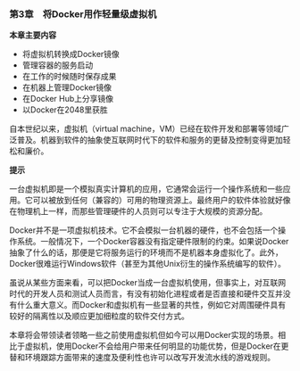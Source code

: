 ### 第3章　将Docker用作轻量级虚拟机

**本章主要内容**

+ 将虚拟机转换成Docker镜像
+ 管理容器的服务启动
+ 在工作的时候随时保存成果
+ 在机器上管理Docker镜像
+ 在Docker Hub上分享镜像
+ 以Docker在2048里获胜

自本世纪以来，虚拟机（virtual machine，VM）已经在软件开发和部署等领域广泛普及。机器到软件的抽象使互联网时代下的软件和服务的更替及控制变得更加轻松和廉价。



**提示**

一台虚拟机即是一个模拟真实计算机的应用，它通常会运行一个操作系统和一些应用。它可以被放到任何（兼容的）可用的物理资源上。最终用户的软件体验就好像在物理机上一样，而那些管理硬件的人员则可以专注于大规模的资源分配。



Docker并不是一项虚拟机技术。它不会模拟一台机器的硬件，也不会包括一个操作系统。一般情况下，一个Docker容器没有指定硬件限制的约束。如果说Docker抽象了什么的话，那便是它将服务运行的环境而不是机器本身虚拟化了。此外，Docker很难运行Windows软件（甚至为其他Unix衍生的操作系统编写的软件）。

虽说从某些方面来看，可以把Docker当成一台虚拟机使用，但事实上，对互联网时代的开发人员和测试人员而言，有没有初始化进程或者是否直接和硬件交互并没有什么重大意义。而Docker和虚拟机有一些显著的共性，例如它对周围硬件具有较好的隔离性以及顺应更加细粒度的软件交付方式。

本章将会带领读者领略一些之前使用虚拟机但如今可以用Docker实现的场景。相比于虚拟机，使用Docker不会给用户带来任何明显的功能优势，但是Docker在更替和环境跟踪方面带来的速度及便利性也许可以改写开发流水线的游戏规则。

